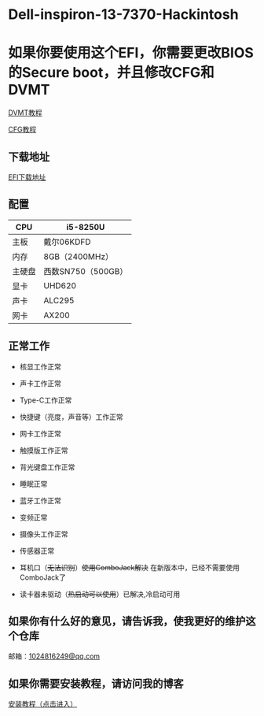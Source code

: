 # Dell-inspiron-13-7370-Hackintosh

# 如果你要使用这个EFI，你需要更改BIOS的Secure boot，并且修改CFG和DVMT

<a href="https://www.asly.top/archives/21/"> DVMT教程<a/>

<a href="https://www.asly.top/archives/20/"> CFG教程<a/>
  
## 下载地址
<a href="https://github.com/qiqco/Dell-inspiron-13-7370-Hackintosh/releases">EFI下载地址<a/>

## 配置
CPU | i5-8250U
------------ | -------------
主板 | 戴尔06KDFD
内存 | 8GB（2400MHz）
主硬盘 | 西数SN750（500GB）
显卡 | UHD620
声卡 | ALC295
网卡 | AX200

## 正常工作
* 核显工作正常

* 声卡工作正常

* Type-C工作正常

* 快捷键（亮度，声音等）工作正常

* 网卡工作正常

* 触摸版工作正常

* 背光键盘工作正常

* 睡眠正常

* 蓝牙工作正常

* 变频正常

* 摄像头工作正常

* 传感器正常

* 耳机口（~~无法识别~~）~~使用ComboJack解决~~ 在新版本中，已经不需要使用ComboJack了

* 读卡器未驱动（~~热启动可以使用~~）已解决,冷启动可用

## 如果你有什么好的意见，请告诉我，使我更好的维护这个仓库
邮箱：1024816249@qq.com

## 如果你需要安装教程，请访问我的博客

<a href="https://www.asly.top/"> 安装教程（点击进入） <a/>
